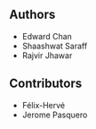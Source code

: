 ## Authors
- Edward Chan
- Shaashwat Saraff
- Rajvir Jhawar

## Contributors
- Félix-Hervé
- Jerome Pasquero

